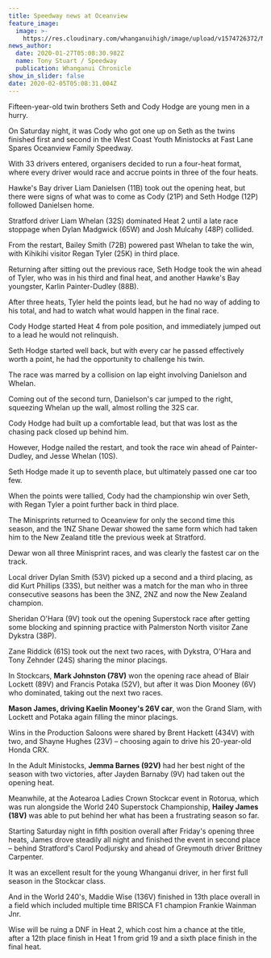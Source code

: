 ```yaml
---
title: Speedway news at Oceanview
feature_image:
  image: >-
    https://res.cloudinary.com/whanganuihigh/image/upload/v1574726372/News/Oceanview_speedway_image.jpg
news_author:
  date: 2020-01-27T05:08:30.982Z
  name: Tony Stuart / Speedway
  publication: Whanganui Chronicle
show_in_slider: false
date: 2020-02-05T05:08:31.004Z
---
```

Fifteen-year-old twin brothers Seth and Cody Hodge are young men in a hurry.

On Saturday night, it was Cody who got one up on Seth as the twins finished first and second in the West Coast Youth Ministocks at Fast Lane Spares Oceanview Family Speedway.

With 33 drivers entered, organisers decided to run a four-heat format, where every driver would race and accrue points in three of the four heats.

Hawke's Bay driver Liam Danielsen (11B) took out the opening heat, but there were signs of what was to come as Cody (21P) and Seth Hodge (12P) followed Danielsen home.

Stratford driver Liam Whelan (32S) dominated Heat 2 until a late race stoppage when Dylan Madgwick (65W) and Josh Mulcahy (48P) collided.

From the restart, Bailey Smith (72B) powered past Whelan to take the win, with Kihikihi visitor Regan Tyler (25K) in third place.

Returning after sitting out the previous race, Seth Hodge took the win ahead of Tyler, who was in his third and final heat, and another Hawke's Bay youngster, Karlin Painter-Dudley (88B).

After three heats, Tyler held the points lead, but he had no way of adding to his total, and had to watch what would happen in the final race.

Cody Hodge started Heat 4 from pole position, and immediately jumped out to a lead he would not relinquish.

Seth Hodge started well back, but with every car he passed effectively worth a point, he had the opportunity to challenge his twin.

The race was marred by a collision on lap eight involving Danielson and Whelan.

Coming out of the second turn, Danielson's car jumped to the right, squeezing Whelan up the wall, almost rolling the 32S car.

Cody Hodge had built up a comfortable lead, but that was lost as the chasing pack closed up behind him.

However, Hodge nailed the restart, and took the race win ahead of Painter-Dudley, and Jesse Whelan (10S).

Seth Hodge made it up to seventh place, but ultimately passed one car too few.

When the points were tallied, Cody had the championship win over Seth, with Regan Tyler a point further back in third place.

The Minisprints returned to Oceanview for only the second time this season, and the 1NZ Shane Dewar showed the same form which had taken him to the New Zealand title the previous week at Stratford.

Dewar won all three Minisprint races, and was clearly the fastest car on the track.

Local driver Dylan Smith (53V) picked up a second and a third placing, as did Kurt Phillips (33S), but neither was a match for the man who in three consecutive seasons has been the 3NZ, 2NZ and now the New Zealand champion.

Sheridan O'Hara (9V) took out the opening Superstock race after getting some blocking and spinning practice with Palmerston North visitor Zane Dykstra (38P).

Zane Riddick (61S) took out the next two races, with Dykstra, O'Hara and Tony Zehnder (24S) sharing the minor placings.

In Stockcars, **Mark Johnston (78V)** won the opening race ahead of Blair Lockett (89V) and Francis Potaka (52V), but after it was Dion Mooney (6V) who dominated, taking out the next two races.

**Mason James, driving Kaelin Mooney's 26V car**, won the Grand Slam, with Lockett and Potaka again filling the minor placings.

Wins in the Production Saloons were shared by Brent Hackett (434V) with two, and Shayne Hughes (23V) – choosing again to drive his 20-year-old Honda CRX.

In the Adult Ministocks, **Jemma Barnes (92V)** had her best night of the season with two victories, after Jayden Barnaby (9V) had taken out the opening heat.

Meanwhile, at the Aotearoa Ladies Crown Stockcar event in Rotorua, which was run alongside the World 240 Superstock Championship, **Hailey James (18V)** was able to put behind her what has been a frustrating season so far.

Starting Saturday night in fifth position overall after Friday's opening three heats, James drove steadily all night and finished the event in second place – behind Stratford's Carol Podjursky and ahead of Greymouth driver Brittney Carpenter.

It was an excellent result for the young Whanganui driver, in her first full season in the Stockcar class.

And in the World 240's, Maddie Wise (136V) finished in 13th place overall in a field which included multiple time BRISCA F1 champion Frankie Wainman Jnr.

Wise will be ruing a DNF in Heat 2, which cost him a chance at the title, after a 12th place finish in Heat 1 from grid 19 and a sixth place finish in the final heat.
